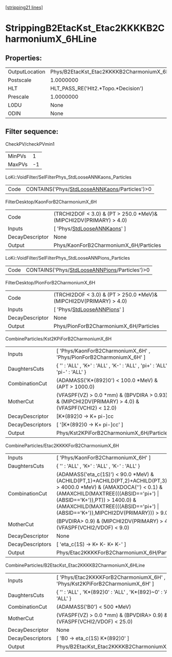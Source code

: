 [[stripping21 lines]](./stripping21-index)

# StrippingB2EtacKst_Etac2KKKKB2CharmoniumX_6HLine

## Properties:

|                |                                                        |
|----------------|--------------------------------------------------------|
| OutputLocation | Phys/B2EtacKst_Etac2KKKKB2CharmoniumX_6HLine/Particles |
| Postscale      | 1.0000000                                              |
| HLT            | HLT_PASS_RE('Hlt2.\*Topo.\*Decision')                  |
| Prescale       | 1.0000000                                              |
| L0DU           | None                                                   |
| ODIN           | None                                                   |

## Filter sequence:

CheckPV/checkPVmin1

|        |     |
|--------|-----|
| MinPVs | 1   |
| MaxPVs | -1  |

LoKi::VoidFilter/SelFilterPhys_StdLooseANNKaons_Particles

|      |                                                                                                  |
|------|--------------------------------------------------------------------------------------------------|
| Code | CONTAINS('Phys/[StdLooseANNKaons](./stripping21-commonparticles-stdlooseannkaons)/Particles')\>0 |

FilterDesktop/KaonForB2CharmoniumX_6H

|                 |                                                                                 |
|-----------------|---------------------------------------------------------------------------------|
| Code            | (TRCHI2DOF \< 3.0) & (PT \> 250.0 \*MeV)& (MIPCHI2DV(PRIMARY) \> 4.0)           |
| Inputs          | [ 'Phys/[StdLooseANNKaons](./stripping21-commonparticles-stdlooseannkaons)' ] |
| DecayDescriptor | None                                                                            |
| Output          | Phys/KaonForB2CharmoniumX_6H/Particles                                          |

LoKi::VoidFilter/SelFilterPhys_StdLooseANNPions_Particles

|      |                                                                                                  |
|------|--------------------------------------------------------------------------------------------------|
| Code | CONTAINS('Phys/[StdLooseANNPions](./stripping21-commonparticles-stdlooseannpions)/Particles')\>0 |

FilterDesktop/PionForB2CharmoniumX_6H

|                 |                                                                                 |
|-----------------|---------------------------------------------------------------------------------|
| Code            | (TRCHI2DOF \< 3.0) & (PT \> 250.0 \*MeV)& (MIPCHI2DV(PRIMARY) \> 4.0)           |
| Inputs          | [ 'Phys/[StdLooseANNPions](./stripping21-commonparticles-stdlooseannpions)' ] |
| DecayDescriptor | None                                                                            |
| Output          | Phys/PionForB2CharmoniumX_6H/Particles                                          |

CombineParticles/Kst2KPiForB2CharmoniumX_6H

|                  |                                                                                                      |
|------------------|------------------------------------------------------------------------------------------------------|
| Inputs           | [ 'Phys/KaonForB2CharmoniumX_6H' , 'Phys/PionForB2CharmoniumX_6H' ]                                |
| DaughtersCuts    | { '' : 'ALL' , 'K+' : 'ALL' , 'K-' : 'ALL' , 'pi+' : 'ALL' , 'pi-' : 'ALL' }                         |
| CombinationCut   | (ADAMASS('K\*(892)0') \< 100.0 \*MeV) & (APT \> 1000.0)                                              |
| MotherCut        | (VFASPF(VZ) \> 0.0 \*mm) & (BPVDIRA \> 0.93) & (MIPCHI2DV(PRIMARY) \> 4.0) & (VFASPF(VCHI2) \< 12.0) |
| DecayDescriptor  | [K\*(892)0 -\> K+ pi-]cc                                                                           |
| DecayDescriptors | [ '[K\*(892)0 -\> K+ pi-]cc' ]                                                                   |
| Output           | Phys/Kst2KPiForB2CharmoniumX_6H/Particles                                                            |

CombineParticles/Etac2KKKKForB2CharmoniumX_6H

|                  |                                                                                                                                                                                                                                                                                                 |
|------------------|-------------------------------------------------------------------------------------------------------------------------------------------------------------------------------------------------------------------------------------------------------------------------------------------------|
| Inputs           | [ 'Phys/KaonForB2CharmoniumX_6H' ]                                                                                                                                                                                                                                                            |
| DaughtersCuts    | { '' : 'ALL' , 'K+' : 'ALL' , 'K-' : 'ALL' }                                                                                                                                                                                                                                                    |
| CombinationCut   | (ADAMASS('eta_c(1S)') \< 90.0 \*MeV) & (ACHILD(PT,1)+ACHILD(PT,2)+ACHILD(PT,3)+ACHILD(PT,4) \> 4000.0 \*MeV) & (AMAXDOCA('') \< 0.1) & (AMAXCHILD(MAXTREE(((ABSID=='pi+') \| (ABSID=='K+')),PT)) \> 1400.0) & (AMAXCHILD(MAXTREE(((ABSID=='pi+') \| (ABSID=='K+')),MIPCHI2DV(PRIMARY))) \> 9.0) |
| MotherCut        | (BPVDIRA\> 0.9) & (MIPCHI2DV(PRIMARY) \> 4.0) & (VFASPF(VCHI2/VDOF) \< 9.0)                                                                                                                                                                                                                     |
| DecayDescriptor  | None                                                                                                                                                                                                                                                                                            |
| DecayDescriptors | [ 'eta_c(1S) -\> K+ K- K+ K-' ]                                                                                                                                                                                                                                                               |
| Output           | Phys/Etac2KKKKForB2CharmoniumX_6H/Particles                                                                                                                                                                                                                                                     |

CombineParticles/B2EtacKst_Etac2KKKKB2CharmoniumX_6HLine

|                  |                                                                                   |
|------------------|-----------------------------------------------------------------------------------|
| Inputs           | [ 'Phys/Etac2KKKKForB2CharmoniumX_6H' , 'Phys/Kst2KPiForB2CharmoniumX_6H' ]     |
| DaughtersCuts    | { '' : 'ALL' , 'K\*(892)0' : 'ALL' , 'K\*(892)~0' : 'ALL' , 'eta_c(1S)' : 'ALL' } |
| CombinationCut   | (ADAMASS('B0') \< 500 \*MeV)                                                      |
| MotherCut        | (VFASPF(VZ) \> 0.0 \*mm) & (BPVDIRA\> 0.9) & (VFASPF(VCHI2/VDOF) \< 25.0)         |
| DecayDescriptor  | None                                                                              |
| DecayDescriptors | [ 'B0 -\> eta_c(1S) K\*(892)0' ]                                                |
| Output           | Phys/B2EtacKst_Etac2KKKKB2CharmoniumX_6HLine/Particles                            |
